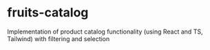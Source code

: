 # fruits-catalog
Implementation of product catalog functionality (using React and TS, Tailwind) with filtering and selection
